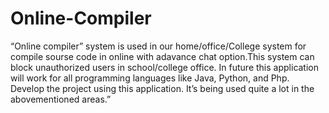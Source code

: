 # Online-Compiler
 “Online compiler” system is used in our 
home/office/College system for compile sourse code in online with adavance chat option.This system can block unauthorized users in school/college office. In future this application will work for all programming languages like Java, Python, and Php. Develop the project using this application. It’s being used quite a lot in the abovementioned areas.” 
